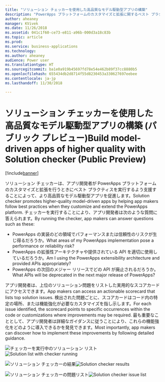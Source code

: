 ```yaml
---
title: "ソリューション チェッカーを使用した高品質なモデル駆動型アプリの構築"
description: "PowerApps プラットフォームのカスタマイズと拡張に関するベスト プラクティスを実行します"
author: aheaney
manager: KVivek
ms.date: 11/26/2018
ms.assetid: 041c1f60-ce73-e811-a96b-000d3a18c83b
ms.topic: article
ms.prod: 
ms.service: business-applications
ms.technology: 
ms.author: aheaney
audience: Power user
ms.translationtype: HT
ms.sourcegitcommit: ba1e0a919b45697fd78e54e462b89f37cc8880b5
ms.openlocfilehash: 655434db2d8714f55d8230453a330627697eebee
ms.contentlocale: ja-jp
ms.lasthandoff: 11/30/2018

---
```

# <a name="build-model-driven-apps-of-higher-quality-with-solution-checker-public-preview"></a><span data-ttu-id="cf88f-103">ソリューション チェッカーを使用した高品質なモデル駆動型アプリの構築 (パブリック プレビュー)</span><span class="sxs-lookup"><span data-stu-id="cf88f-103">Build model-driven apps of higher quality with Solution checker (Public Preview)</span></span>


[!include[banner](../../includes/banner.md)]

<span data-ttu-id="cf88f-104">ソリューション チェッカーは、アプリ開発者が PowerApps プラットフォームのカスタマイズと拡張を行うときにベスト プラクティスを実行するよう支援することによって、より高品質なモデル駆動型アプリを促進します。</span><span class="sxs-lookup"><span data-stu-id="cf88f-104">Solution checker promotes higher-quality model-driven apps by helping app makers follow best practices when they customize and extend the PowerApps platform.</span></span> <span data-ttu-id="cf88f-105">チェッカーを実行することにより、アプリ開発者は次のような質問に答えられます。</span><span class="sxs-lookup"><span data-stu-id="cf88f-105">By running the checker, app makers can answer questions such as these:</span></span>

- <span data-ttu-id="cf88f-106">PowerApps の実装のどの領域でパフォーマンスまたは信頼性のリスクが生じ得るだろうか。</span><span class="sxs-lookup"><span data-stu-id="cf88f-106">What areas of my PowerApps implementation pose a performance or reliability risk?</span></span>
- <span data-ttu-id="cf88f-107">PowerApps の拡張性アーキテクチャや提供されている API を適切に使用しているだろうか。</span><span class="sxs-lookup"><span data-stu-id="cf88f-107">Am I using the PowerApps extensibility architecture and provided APIs appropriately?</span></span>
- <span data-ttu-id="cf88f-108">PowerApps の次回のメジャー リリースでどの API が廃止されるだろうか。</span><span class="sxs-lookup"><span data-stu-id="cf88f-108">What APIs will be deprecated in the next major release of PowerApps?</span></span>
 
<span data-ttu-id="cf88f-109">アプリ開発者は、上位のソリューション問題をリストした実用的なスコアカードにアクセスできます。</span><span class="sxs-lookup"><span data-stu-id="cf88f-109">App makers can access an actionable scorecard that lists top solution issues.</span></span> <span data-ttu-id="cf88f-110">検出された問題ごとに、スコアカードはコード内の特定の場所、または機能強化が必要なカスタマイズを指し示します。</span><span class="sxs-lookup"><span data-stu-id="cf88f-110">For each issue identified, the scorecard points to specific occurrences within the code or customizations where improvements may be required.</span></span> <span data-ttu-id="cf88f-111">最も重要なこととして、アプリ開発者は詳細なガイダンスに従うことにより、これらの機能強化をどのように導入できるかを発見できます。</span><span class="sxs-lookup"><span data-stu-id="cf88f-111">Most importantly, app makers can discover how to implement these improvements by following detailed guidance.</span></span>

<span data-ttu-id="cf88f-112">![チェッカーを実行中のソリューション リスト](media/01_SolutionList.jpg "ソリューション チェッカーを実行中")</span><span class="sxs-lookup"><span data-stu-id="cf88f-112">![Solution list with checker running](media/01_SolutionList.jpg "Solution checker running")</span></span>

<span data-ttu-id="cf88f-113">![ソリューション チェッカーの結果](media/02_Summary.jpg "ソリューション チェッカーの結果")</span><span class="sxs-lookup"><span data-stu-id="cf88f-113">![Solution checker results](media/02_Summary.jpg "Solution checker results")</span></span>

<span data-ttu-id="cf88f-114">![ソリューション チェッカーの問題リスト](media/03_IssueList.jpg "ソリューション チェッカーの問題リスト")</span><span class="sxs-lookup"><span data-stu-id="cf88f-114">![Solution checker issue list](media/03_IssueList.jpg "Solution checker issue list")</span></span>


